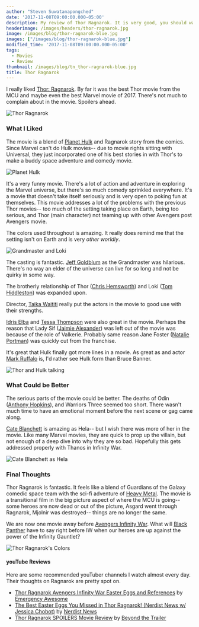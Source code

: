 ```yaml
---
author: "Steven Suwatanapongched"
date: '2017-11-08T09:00:00.000-05:00'
description: My review of Thor Ragnarok. It is very good, you should watch it!
headerimage: /images/headers/thor-ragnarok.jpg
image: /images/blog/thor-ragnarok-blue.jpg
images: ["/images/blog/thor-ragnarok-blue.jpg"]
modified_time: '2017-11-08T09:00:00.000-05:00'
tags:
  - Movies
  - Review
thumbnail: /images/blog/tn_thor-ragnarok-blue.jpg
title: Thor Ragnarok
---
```



I really liked [Thor: Ragnarok](http://www.imdb.com/title/tt3501632/). By far it was the best Thor movie from the MCU and maybe even the best Marvel movie of 2017. There's not much to complain about in the movie. Spoilers ahead.

![Thor Ragnarok](/images/blog/thor-ragnarok-blue.jpg)

### What I Liked

The movie is a blend of [Planet Hulk](http://amzn.to/2yF7Qtd) and Ragnarok story from the comics. Since Marvel can't do Hulk movies-- due to movie rights sitting with Universal, they just incorporated one of his best stories in with Thor's to make a buddy space adventure and comedy movie.

![Planet Hulk](/images/blog/planet-hulk.jpg)

It's a very funny movie. There's a lot of action and adventure in exploring the Marvel universe, but there's so much comedy sprinkled everywhere. It's a movie that doesn't take itself seriously and is very open to poking fun at themselves. This movie addresses a lot of the problems with the previous Thor movies-- too much of the setting taking place on Earth, being too serious, and Thor (main character) not teaming up with other Avengers post Avengers movie.

The colors used throughout is amazing. It really does remind me that the setting isn't on Earth and is very *other worldly*.

![Grandmaster and Loki](/images/blog/grandmaster-loki.jpg)

The casting is fantastic. [Jeff Goldblum](http://www.imdb.com/name/nm0000156/) as the Grandmaster was hilarious. There's no way an elder of the universe can live for so long and not be quirky in some way.

The brotherly relationship of Thor ([Chris Hemsworth](http://www.imdb.com/name/nm1165110/)) and Loki ([Tom Hiddleston](http://www.imdb.com/name/nm1089991/)) was expanded upon.

Director, [Taika Waititi](http://www.imdb.com/name/nm0169806/) really put the actors in the movie to good use with their strengths.

[Idris Elba](http://www.imdb.com/name/nm0252961/) and [Tessa Thompson](http://www.imdb.com/name/nm1935086/) were also great in the movie. Perhaps the reason that Lady Sif ([Jaimie Alexander](http://www.imdb.com/name/nm1526352/)) was left out of the movie was because of the role of Valkerie. Probably same reason Jane Foster ([Natalie Portman](http://www.imdb.com/name/nm0000204/)) was quickly cut from the franchise.

It's great that Hulk finally got more lines in a movie. As great as and actor [Mark Ruffalo](http://www.imdb.com/name/nm0749263/) is, I'd rather see Hulk form than Bruce Banner.

![Thor and Hulk talking](/images/blog/thor-ragnarok-hulk-talk.jpg)

### What Could be Better

The serious parts of the movie could be better. The deaths of Odin ([Anthony Hopkins](http://www.imdb.com/name/nm0000164/)), and Warriors Three seemed too short. There wasn't much time to have an emotional moment before the next scene or gag came along.

[Cate Blanchett](http://www.imdb.com/name/nm0000949/) is amazing as Hela-- but I wish there was more of her in the movie. Like many Marvel movies, they are quick to prop up the villain, but not enough of a deep dive into why they are so bad. Hopefully this gets addressed properly with Thanos in Infinity War.

![Cate Blanchett as Hela](/images/blog/thor-ragnarok-hela-purple.jpg)

### Final Thoughts

Thor Ragnarok is fantastic. It feels like a blend of Guardians of the Galaxy comedic space team with the sci-fi adventure of [Heavy Metal](https://en.wikipedia.org/wiki/Heavy_Metal_(film)). The movie is a transitional film in the big picture aspect of where the MCU is going-- some heroes are now dead or out of the picture, Asgard went through Ragnarok, Mjolnir was destroyed-- things are no longer the same.

We are now one movie away before [Avengers Infinity War](http://www.imdb.com/title/tt4154756/). What will [Black Panther](http://www.imdb.com/title/tt1825683/) have to say right before IW when our heroes are up against the power of the Infinity Gauntlet?

![Thor Ragnarok's Colors](/images/blog/thor-ragnarok-colorful.jpg)

#### youTube Reviews

Here are some recommended youTuber channels I watch almost every day. Their thoughts on Ragnarok are pretty spot on.

* [Thor Ragnarok Avengers Infinity War Easter Eggs and References](https://www.youtube.com/watch?v=m8DuHrH3g3c) by [Emergency Awesome](https://www.youtube.com/user/emergencyawesome)
* [The Best Easter Eggs You Missed in Thor Ragnarok! (Nerdist News w/ Jessica Chobot)](https://www.youtube.com/watch?v=DSsHTUdmUT4) by [Nerdist News](https://www.youtube.com/user/Nerdist)
* [Thor Ragnarok SPOILERS Movie Review](https://www.youtube.com/watch?v=b-GJJpyFc-M) by [Beyond the Trailer](https://www.youtube.com/user/BeyondTheTrailer)